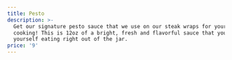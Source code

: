 ```yaml
---
title: Pesto
description: >-
  Get our signature pesto sauce that we use on our steak wraps for your home
  cooking! This is 12oz of a bright, fresh and flavorful sauce that you may find
  yourself eating right out of the jar. 
price: '9'
---
```

